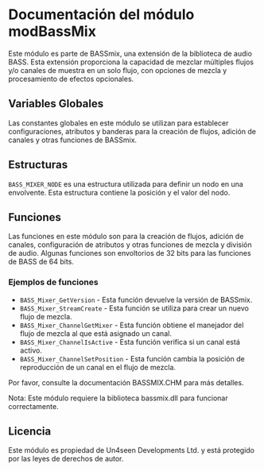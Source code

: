 # Documentación del módulo modBassMix

Este módulo es parte de BASSmix, una extensión de la biblioteca de audio BASS. Esta extensión proporciona la capacidad de mezclar múltiples flujos y/o canales de muestra en un solo flujo, con opciones de mezcla y procesamiento de efectos opcionales.

## Variables Globales

Las constantes globales en este módulo se utilizan para establecer configuraciones, atributos y banderas para la creación de flujos, adición de canales y otras funciones de BASSmix.

## Estructuras

`BASS_MIXER_NODE` es una estructura utilizada para definir un nodo en una envolvente. Esta estructura contiene la posición y el valor del nodo.

## Funciones

Las funciones en este módulo son para la creación de flujos, adición de canales, configuración de atributos y otras funciones de mezcla y división de audio. Algunas funciones son envoltorios de 32 bits para las funciones de BASS de 64 bits.

### Ejemplos de funciones

- `BASS_Mixer_GetVersion` - Esta función devuelve la versión de BASSmix.
- `BASS_Mixer_StreamCreate` - Esta función se utiliza para crear un nuevo flujo de mezcla.
- `BASS_Mixer_ChannelGetMixer` - Esta función obtiene el manejador del flujo de mezcla al que está asignado un canal.
- `BASS_Mixer_ChannelIsActive` - Esta función verifica si un canal está activo.
- `BASS_Mixer_ChannelSetPosition` - Esta función cambia la posición de reproducción de un canal en el flujo de mezcla.

Por favor, consulte la documentación BASSMIX.CHM para más detalles.

Nota: Este módulo requiere la biblioteca bassmix.dll para funcionar correctamente.

## Licencia

Este módulo es propiedad de Un4seen Developments Ltd. y está protegido por las leyes de derechos de autor.